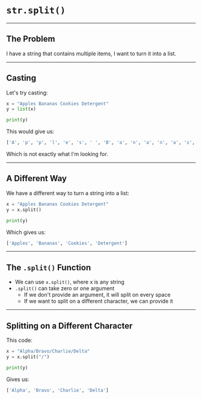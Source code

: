 # `str.split()`

----

## The Problem

I have a string that contains multiple items, I want to turn it into a list.

---

## Casting

Let's try casting:
```python
x = "Apples Bananas Cookies Detergent"
y = list(x)

print(y)
```

This would give us:
```python
['A', 'p', 'p', 'l', 'e', 's', ' ', 'B', 'a', 'n', 'a', 'n', 'a', 's', ' ', 'C', 'o', 'o', 'k', 'i', 'e', 's', ' ', 'D', 'e', 't', 'e', 'r', 'g', 'e', 'n', 't']
```

Which is not exactly what I'm looking for.

---

## A Different Way

We have a different way to turn a string into a list:

```python
x = "Apples Bananas Cookies Detergent"
y = x.split()

print(y)
```

Which gives us:
```python
['Apples', 'Bananas', 'Cookies', 'Detergent']
```

----

## The `.split()` Function

* We can use `x.split()`, where x is any string
* `.split()` can take zero or one argument
  * If we don't provide an argument, it will split on every space
  * If we want to split on a different character, we can provide it

---

## Splitting on a Different Character

This code:
```python
x = "Alpha/Bravo/Charlie/Delta"
y = x.split("/")

print(y)
```

Gives us:
```python
['Alpha', 'Bravo', 'Charlie', 'Delta']
```